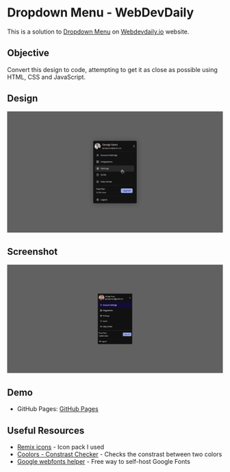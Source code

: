 # Dropdown Menu - WebDevDaily 

This is a solution to [Dropdown Menu](https://www.webdevdaily.io/challenges/dropdown-menu-277) on [Webdevdaily.io](https://www.webdevdaily.io/) website.

## Objective

Convert this design to code, attempting to get it as close as possible using HTML, CSS and JavaScript.

## Design

![](./design/challenge-277.png)

## Screenshot
![](./desktop.png)

## Demo

- GitHub Pages: [GitHub Pages](https://bccpadge.github.io/dropdown-menu/)


## Useful Resources 
- [Remix icons](https://remixicon.com/) - Icon pack I used
- [Coolors - Constrast Checker](https://coolors.co/contrast-checker/) - Checks the constrast between two colors 
- [Google webfonts helper](https://gwfh.mranftl.com/fonts) - Free way to self-host Google Fonts 